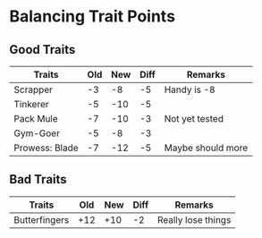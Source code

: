 # Balancing Trait Points

## Good Traits

| Traits         | Old | New | Diff | Remarks           |
|----------------|-----|-----|------|-------------------|
| Scrapper       | -3  | -8  | -5   | Handy is -8       |
| Tinkerer       | -5  | -10 | -5   |                   |
| Pack Mule      | -7  | -10 | -3   | Not yet tested    |
| Gym-Goer       | -5  | -8  | -3   |                   |
| Prowess: Blade | -7  | -12 | -5   | Maybe should more |

<!-- tmf: $4=$3-$2 -->

## Bad Traits

| Traits        | Old | New | Diff | Remarks            |
|---------------|-----|-----|------|--------------------|
| Butterfingers | +12 | +10 | -2   | Really lose things |

<!-- tmf: $4=$3-$2 -->

